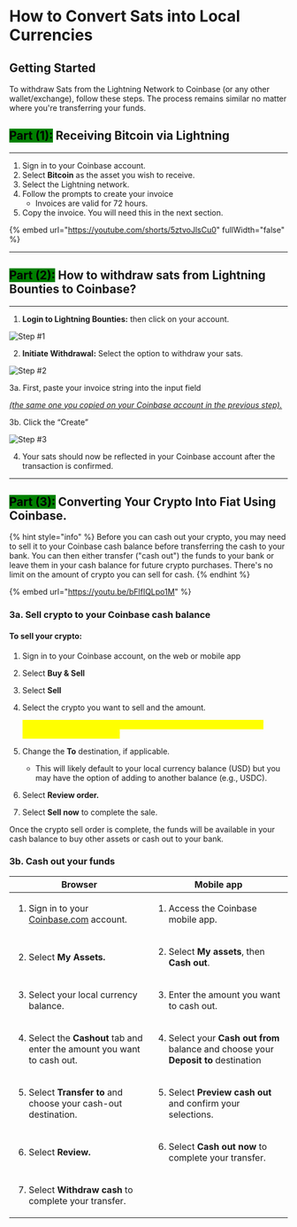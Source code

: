 # How to Convert Sats into Local Currencies

## Getting Started

To withdraw Sats from the Lightning Network to Coinbase (or any other wallet/exchange), follow these steps. The process remains similar no matter where you're transferring your funds.

## <mark style="background-color:green;">**Part (1):**</mark>**&#x20;Receiving Bitcoin via Lightning**

***

1. Sign in to your Coinbase account.
2. Select **Bitcoin** as the asset you wish to receive.
3. Select the Lightning network.
4. Follow the prompts to create your invoice
   * Invoices are valid for 72 hours.
5. Copy the invoice. You will need this in the next section.

{% embed url="https://youtube.com/shorts/5ztvoJlsCu0" fullWidth="false" %}

***

## <mark style="background-color:green;">**Part (2):**</mark>**&#x20;How to withdraw sats from Lightning Bounties to Coinbase?**

***

1. **Login to Lightning Bounties:**  then click on your account.

![Step #1 ](../../.gitbook/assets/step1.png)

2. **Initiate Withdrawal:** Select the option to withdraw your sats.

![Step #2](../../.gitbook/assets/step2.png)

3a. First, paste your invoice string into the input field&#x20;

&#x20;    [  _(the same one you copied on your Coinbase account in the previous step)._  ](how-to-convert-sats-into-local-currencies.md#getting-started)

3b. Click the “Create”

![Step #3](../../.gitbook/assets/step3.png)

4. Your sats should now be reflected in your Coinbase account after the transaction is confirmed.

***



## <mark style="background-color:green;">**Part (3):**</mark>**&#x20;Converting Your Crypto Into Fiat Using Coinbase.**&#x20;



{% hint style="info" %}
Before you can cash out your crypto, you may need to sell it to your Coinbase cash balance before transferring the cash to your bank. You can then either transfer ("cash out") the funds to your bank or leave them in your cash balance for future crypto purchases. There's no limit on the amount of crypto you can sell for cash.
{% endhint %}

{% embed url="https://youtu.be/bFlfIQLpo1M" %}

### **3a. Sell crypto to your Coinbase cash balance**

#### **To sell your crypto:**

1. Sign in to your Coinbase account, on the web or mobile app
2. Select **Buy & Sell**
3. Select **Sell**
4.  Select the crypto you want to sell and the amount.

    _<mark style="color:yellow;">If on mobile, you'll be required to crypto the asset you want to sell before entering an amount</mark>_
5. Change the **To** destination, if applicable.
   * This will likely default to your local currency balance (USD) but you may have the option of adding to another balance (e.g., USDC).
6. Select **Review order.**
7. Select **Sell now** to complete the sale.

Once the crypto sell order is complete, the funds will be available in your cash balance to buy other assets or cash out to your bank.

### **3b. Cash out your funds**

| Browser                                                                                                        | Mobile app                                                                                                                             |
| -------------------------------------------------------------------------------------------------------------- | -------------------------------------------------------------------------------------------------------------------------------------- |
| <p></p><ol><li>Sign in to your <a href="http://coinbase.com">Coinbase.com</a> account.</li></ol>               | <ol><li>Access the Coinbase mobile app.</li></ol>                                                                                      |
| <ol start="2"><li>Select <strong>My</strong> <strong>Assets.</strong></li></ol>                                | <ol start="2"><li>Select <strong>My assets</strong>, then <strong>Cash out</strong>.</li></ol>                                         |
| <ol start="3"><li>Select your local currency balance.</li></ol>                                                | <ol start="3"><li>Enter the amount you want to cash out.</li></ol>                                                                     |
| <ol start="4"><li>Select the <strong>Cashout</strong> tab and enter the amount you want to cash out.</li></ol> | <ol start="4"><li>Select your <strong>Cash out from</strong> balance and choose your <strong>Deposit to</strong> destination</li></ol> |
| <ol start="5"><li>Select <strong>Transfer to</strong> and choose your cash-out destination.</li></ol>          | <ol start="5"><li>Select <strong>Preview cash out</strong> and confirm your selections.</li></ol>                                      |
| <ol start="6"><li>Select <strong>Review.</strong></li></ol>                                                    | <ol start="6"><li>Select <strong>Cash out now</strong> to complete your transfer.</li></ol>                                            |
| <ol start="7"><li>Select <strong>Withdraw cash</strong> to complete your transfer.</li></ol>                   |                                                                                                                                        |

